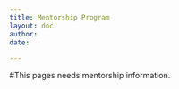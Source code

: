 ```yaml
---
title: Mentorship Program
layout: doc
author: 
date: 

---
```


#This pages needs mentorship information.
